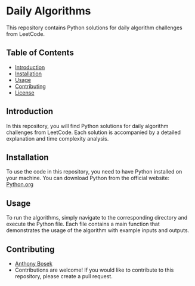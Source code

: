# Daily Algorithms

This repository contains Python solutions for daily algorithm challenges from LeetCode.

## Table of Contents

- [Introduction](#introduction)
- [Installation](#installation)
- [Usage](#usage)
- [Contributing](#contributing)
- [License](#license)

## Introduction

In this repository, you will find Python solutions for daily algorithm challenges from LeetCode. Each solution is accompanied by a detailed explanation and time complexity analysis.

## Installation

To use the code in this repository, you need to have Python installed on your machine. You can download Python from the official website: [Python.org](https://www.python.org/)

## Usage

To run the algorithms, simply navigate to the corresponding directory and execute the Python file. Each file contains a main function that demonstrates the usage of the algorithm with example inputs and outputs.

## Contributing

- [Anthony Bosek](https://github.com/anthonyBosek)
- Contributions are welcome! If you would like to contribute to this repository, please create a pull request.
